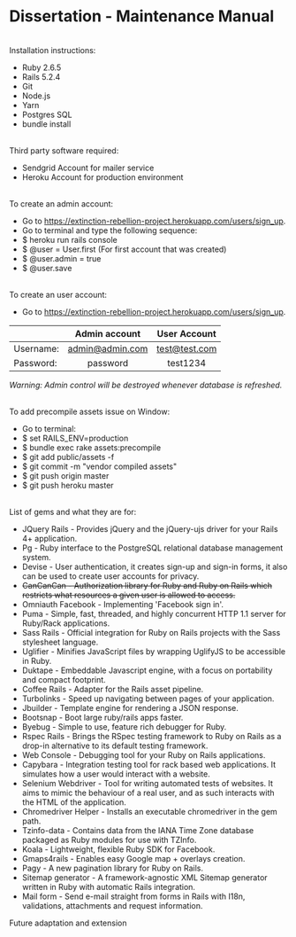 # Dissertation - Maintenance Manual

\
Installation instructions:
- Ruby 2.6.5
- Rails 5.2.4
- Git
- Node.js
- Yarn
- Postgres SQL
- bundle install

\
Third party software required:
- Sendgrid Account for mailer service
- Heroku Account for production environment

\
To create an admin account:
- Go to https://extinction-rebellion-project.herokuapp.com/users/sign_up.
- Go to terminal and type the following sequence:
- $ heroku run rails console
- $ @user = User.first (For first account that was created)
- $ @user.admin = true
- $ @user.save

\
To create an user account: 
- Go to https://extinction-rebellion-project.herokuapp.com/users/sign_up.


|               | Admin account  | User Account  |
| ------------- |:--------------:|:-------------:|
| Username:     | admin@admin.com|test@test.com  |
| Password:     | password       | test1234      |


*Warning: Admin control will be destroyed whenever database is refreshed.*

\
To add precompile assets issue on Window:
- Go to terminal:
- $ set RAILS_ENV=production
- $ bundle exec rake assets:precompile
- $ git add public/assets -f
- $ git commit -m "vendor compiled assets"
- $ git push origin master
- $ git push heroku master

\
List of gems and what they are for:
- JQuery Rails - Provides jQuery and the jQuery-ujs driver for your Rails 4+ application.
- Pg - Ruby interface to the PostgreSQL relational database management system.
- Devise - User authentication, it creates sign-up and sign-in forms, it also can be used to create user accounts for privacy. 
- ~~CanCanCan - Authorization library for Ruby and Ruby on Rails which restricts what resources a given user is allowed to access.~~ 
- Omniauth Facebook - Implementing 'Facebook sign in'.
- Puma - Simple, fast, threaded, and highly concurrent HTTP 1.1 server for Ruby/Rack applications.
- Sass Rails - Official integration for Ruby on Rails projects with the Sass stylesheet language.
- Uglifier - Minifies JavaScript files by wrapping UglifyJS to be accessible in Ruby.
- Duktape - Embeddable Javascript engine, with a focus on portability and compact footprint.
- Coffee Rails -  Adapter for the Rails asset pipeline. 
- Turbolinks -  Speed up navigating between pages of your application.
- Jbuilder - Template engine for rendering a JSON response.
- Bootsnap - Boot large ruby/rails apps faster. 
- Byebug - Simple to use, feature rich debugger for Ruby.
- Rspec Rails - Brings the RSpec testing framework to Ruby on Rails as a drop-in alternative to its default testing framework.
- Web Console - Debugging tool for your Ruby on Rails applications.
- Capybara -  Integration testing tool for rack based web applications. It simulates how a user would interact with a website.
- Selenium Webdriver -  Tool for writing automated tests of websites. It aims to mimic the behaviour of a real user, and as such interacts with the HTML of the application.
- Chromedriver Helper - Installs an executable chromedriver in the gem path.
- Tzinfo-data - Contains data from the IANA Time Zone database packaged as Ruby modules for use with TZInfo.
- Koala - Lightweight, flexible Ruby SDK for Facebook.
- Gmaps4rails - Enables easy Google map + overlays creation.
- Pagy - A new pagination library for Ruby on Rails.
- Sitemap generator - A framework-agnostic XML Sitemap generator written in Ruby with automatic Rails integration.
- Mail form - Send e-mail straight from forms in Rails with I18n, validations, attachments and request information.
 
Future adaptation and extension
